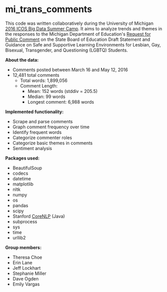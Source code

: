 # mi_trans_comments

This code was written collaboratively during the University of Michigan [2016 ICOS Big Data Summer Camp](https://ibug-um16.github.io/2016-summer-camp/). It aims to analyze trends and themes in the responses to the Michigan Department of Education's [Request for Public Comment](http://everyvoicecountsmi.org/136) on the State Board of Education Draft Statement and Guidance on Safe and Supportive Learning Environments for Lesbian, Gay, Bisexual, Transgender, and Questioning (LGBTQ) Students. 

**About the data:**
- Comments posted between March 16 and May 12, 2016
- 12,481 total comments
    - Total words: 1,899,056
    - Comment Length: 
        - Mean: 152 words (stddiv = 205.5)
        - Median: 99 words
        - Longest comment: 6,988 words

**Implemented functionality:**
- Scrape and parse comments
- Graph comment frequency over time
- Identify frequent words
- Categorize commenter roles
- Categorize basic themes in comments
- Sentiment analysis

**Packages used:**
- BeautifulSoup
- codecs
- datetime
- matplotlib
- nltk
- numpy
- os
- pandas
- scipy
- Stanford [CoreNLP](http://stanfordnlp.github.io/CoreNLP) (Java)
- subprocess
- sys
- time
- urllib2

**Group members:**
- Theresa Choe
- Erin Lane
- Jeff Lockhart
- Stephanie Miller
- Dave Ogden
- Emily Vargas
